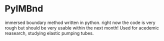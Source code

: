 # PyIMBnd
immersed boundary method written in python. right now the code is very rough but should be very usable within the next month! Used for acedemic reasearch, studying elastic pumping tubes. 
